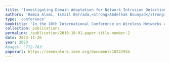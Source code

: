 ```yaml
---
title: 'Investigating Domain Adaptation for Network Intrusion Detection'
authors: 'Hamza Alami, Ismail Berrada,<strong>Abdelhak Bouayad</strong>, Meryem Janati Idrissi,Zakaria Yartaoui'
type: 'conference'
booktitle: 'In the 10th International Conference on Wireless Networks and Mobile Communications (<strong>WINCOM</strong>)'
collection: publications
permalink: /publication/2010-10-01-paper-title-number-2
date: 2023-11-26
year: 2023
#pages: '772-783'
paperurl: https://ieeexplore.ieee.org/document/10322934
---
```

